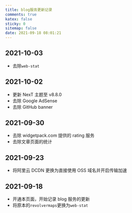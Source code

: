 ```yaml
---
title: blog服务更新记录
comments: true
katex: false
sticky: 0
sitemap: false
date: 2021-09-18 08:01:21
---
```


## 2021-10-03

- 去除`web-stat`

## 2021-10-02

- 更新 NexT 主题至 v8.8.0
- 去除 Google AdSense
- 去除 GitHub banner

## 2021-09-30

- 去除 widgetpack.com 提供的 rating 服务
- 去除文章页面的统计

## 2021-09-23

- 将阿里云 DCDN 更换为直接使用 OSS 域名并开启传输加速

## 2021-09-18

- 开通本页面，开始记录 blog 服务的更新
- 将原本的`revolvermaps`更换为`web-stat`
